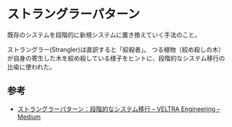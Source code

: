 # ストラングラーパターン

既存のシステムを段階的に新規システムに置き換えていく手法のこと。

ストラングラー(Strangler)は直訳すると「絞殺者」。
つる植物（絞め殺しの木）が自身の寄生した木を絞め殺している様子をヒントに、段階的なシステム移行の比喩に使われた。

## 参考

* [ストラングラーパターン：段階的なシステム移行 – VELTRA Engineering – Medium](https://medium.com/veltra-engineering/%E3%82%B9%E3%83%88%E3%83%A9%E3%83%B3%E3%82%B0%E3%83%A9%E3%83%BC%E3%83%91%E3%82%BF%E3%83%BC%E3%83%B3-%E6%AE%B5%E9%9A%8E%E7%9A%84%E3%81%AA%E3%82%B7%E3%82%B9%E3%83%86%E3%83%A0%E7%A7%BB%E8%A1%8C-bcdd69813fff)
